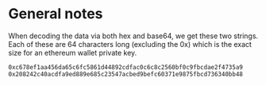 General notes
=============

When decoding the data via both hex and base64, we get these two strings. Each of these are 64 characters long  (excluding the 0x) which is the exact size for an ethereum wallet private key.


```
0xc678ef1aa456da65c6fc5861d44892cdfac0c6c8c2560bf0c9fbcdae2f4735a9
0x208242c40acdfa9ed889e685c23547acbed9befc60371e9875fbcd736340bb48
```
